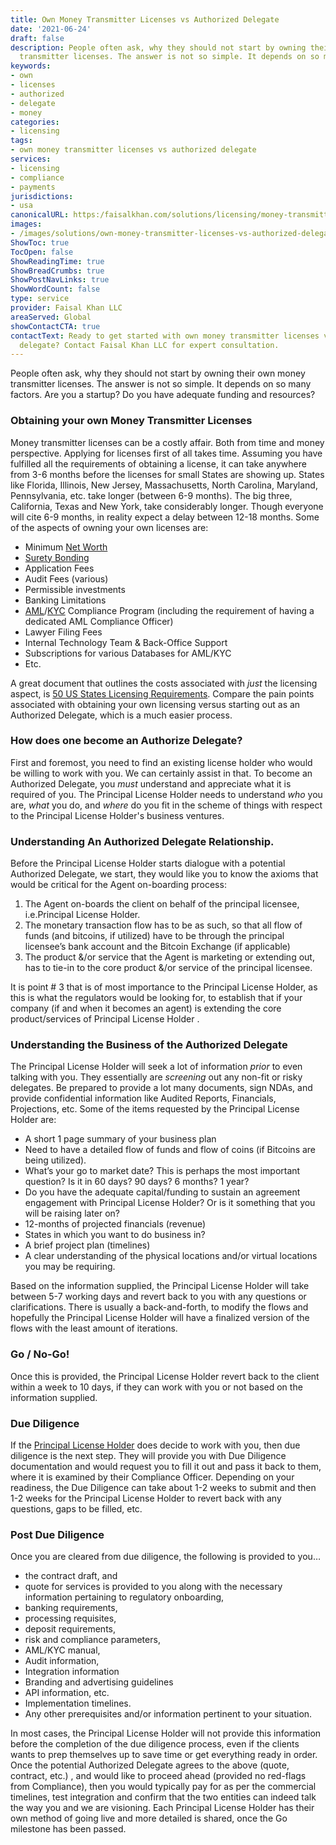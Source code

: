 ```yaml
---
title: Own Money Transmitter Licenses vs Authorized Delegate
date: '2021-06-24'
draft: false
description: People often ask, why they should not start by owning their own money
  transmitter licenses. The answer is not so simple. It depends on so many factors...
keywords:
- own
- licenses
- authorized
- delegate
- money
categories:
- licensing
tags:
- own money transmitter licenses vs authorized delegate
services:
- licensing
- compliance
- payments
jurisdictions:
- usa
canonicalURL: https:/faisalkhan.com/solutions/licensing/money-transmitter-license-mtl/own-money-transmitter-licenses-vs-authorized-delegate/
images:
- /images/solutions/own-money-transmitter-licenses-vs-authorized-delegate.webp
ShowToc: true
TocOpen: false
ShowReadingTime: true
ShowBreadCrumbs: true
ShowPostNavLinks: true
ShowWordCount: false
type: service
provider: Faisal Khan LLC
areaServed: Global
showContactCTA: true
contactText: Ready to get started with own money transmitter licenses vs authorized
  delegate? Contact Faisal Khan LLC for expert consultation.
---
```


People often ask, why they should not start by owning their own money transmitter licenses. The answer is not so simple. It depends on so many factors. Are you a startup? Do you have adequate funding and resources? 

### Obtaining your own Money Transmitter Licenses

Money transmitter licenses can be a costly affair. Both from time and money perspective. Applying for licenses first of all takes time. Assuming you have fulfilled all the requirements of obtaining a license, it can take anywhere from 3-6 months before the licenses for small States are showing up. States like Florida, Illinois, New Jersey, Massachusetts, North Carolina, Maryland, Pennsylvania, etc. take longer (between 6-9 months). The big three, California, Texas and New York, take considerably longer. Though everyone will cite 6-9 months, in reality expect a delay between 12-18 months. Some of the aspects of owning your own licenses are: 

  * Minimum [Net Worth](https://faisalkhan.com/knowledge-hub/resources-and-references/net-worth/)
  * [Surety Bonding](https://faisalkhan.com/knowledge-hub/resources-and-references/surety-bond/)
  * Application Fees
  * Audit Fees (various)
  * Permissible investments
  * Banking Limitations
  * [AML](https://faisalkhan.com/solutions/risk-and-compliance/anti-money-laundering-aml/)/[KYC](https://faisalkhan.com/solutions/risk-and-compliance/know-your-customer-kyc/) Compliance Program (including the requirement of having a dedicated AML Compliance Officer)
  * Lawyer Filing Fees
  * Internal Technology Team & Back-Office Support
  * Subscriptions for various Databases for AML/KYC
  * Etc.

A great document that outlines the costs associated with  _just_ the licensing aspect, is [50 US States Licensing Requirements](https://faisalkhan.com/wp-content/uploads/2015/05/50-US-States-Licensing-Requirements.pdf). Compare the pain points associated with obtaining your own licensing versus starting out as an Authorized Delegate, which is a much easier process. 

### How does one become an Authorize Delegate?

First and foremost, you need to find an existing license holder who would be willing to work with you. We can certainly assist in that. To become an Authorized Delegate, you  _must_ understand and appreciate what it is required of you. The Principal License Holder needs to understand  _who_ you are,  _what_ you do, and  _where_ do you fit in the scheme of things with respect to the Principal License Holder's business ventures. 

### Understanding An Authorized Delegate Relationship.

Before the Principal License Holder starts dialogue with a potential Authorized Delegate, we start, they would like you to know the axioms that would be critical for the Agent on-boarding process: 

  1. The Agent on-boards the client on behalf of the principal licensee, i.e.Principal License Holder.
  2. The monetary transaction flow has to be as such, so that all flow of funds (and bitcoins, if utilized) have to be through the principal licensee’s bank account and the Bitcoin Exchange (if applicable)
  3. The product &/or service that the Agent is marketing or extending out, has to tie-in to the core product &/or service of the principal licensee.

It is point # 3 that is of most importance to the Principal License Holder, as this is what the regulators would be looking for, to establish that if your company (if and when it becomes an agent) is extending the core product/services of Principal License Holder . 

### Understanding the Business of the Authorized Delegate

The Principal License Holder will seek a lot of information _prior_ to even talking with you. They essentially are  _screening_ out any non-fit or risky delegates. Be prepared to provide a lot many documents, sign NDAs, and provide confidential information like Audited Reports, Financials, Projections, etc. Some of the items requested by the Principal License Holder are: 

  * A short 1 page summary of your business plan
  * Need to have a detailed flow of funds and flow of coins (if Bitcoins are being utilized).
  * What’s your go to market date? This is perhaps the most important question? Is it in 60 days? 90 days? 6 months? 1 year?
  * Do you have the adequate capital/funding to sustain an agreement engagement with Principal License Holder? Or is it something that you will be raising later on?
  * 12-months of projected financials (revenue)
  * States in which you want to do business in?
  * A brief project plan (timelines)
  * A clear understanding of the physical locations and/or virtual locations you may be requiring.

Based on the information supplied, the Principal License Holder will take between 5-7 working days and revert back to you with any questions or clarifications. There is usually a back-and-forth, to modify the flows and hopefully the Principal License Holder will have a finalized version of the flows with the least amount of iterations. 

### Go / No-Go!

Once this is provided, the Principal License Holder revert back to the client within a week to 10 days, if they can work with you or not based on the information supplied. 

### Due Diligence

If the [Principal License Holder](https://faisalkhan.com/knowledge-hub/resources-and-references/principal-license-holder-plh/) does decide to work with you, then due diligence is the next step. They will provide you with Due Diligence documentation and would request you to fill it out and pass it back to them, where it is examined by their Compliance Officer. Depending on your readiness, the Due Diligence can take about 1-2 weeks to submit and then 1-2 weeks for the Principal License Holder to revert back with any questions, gaps to be filled, etc. 

### Post Due Diligence

Once you are cleared from due diligence, the following is provided to you… 

  * the contract draft, and
  * quote for services is provided to you along with the necessary information pertaining to regulatory onboarding,
  * banking requirements,
  * processing requisites,
  * deposit requirements,
  * risk and compliance parameters,
  * AML/KYC manual,
  * Audit information,
  * Integration information
  * Branding and advertising guidelines
  * API information, etc.
  * Implementation timelines.
  * Any other prerequisites and/or information pertinent to your situation.

In most cases, the Principal License Holder will not provide this information before the completion of the due diligence process, even if the clients wants to prep themselves up to save time or get everything ready in order. Once the potential Authorized Delegate agrees to the above (quote, contract, etc.) , and would like to proceed ahead (provided no red-flags from Compliance), then you would typically pay for as per the commercial timelines, test integration and confirm that the two entities can indeed talk the way you and we are visioning. Each Principal License Holder has their own method of going live and more detailed is shared, once the Go milestone has been passed.